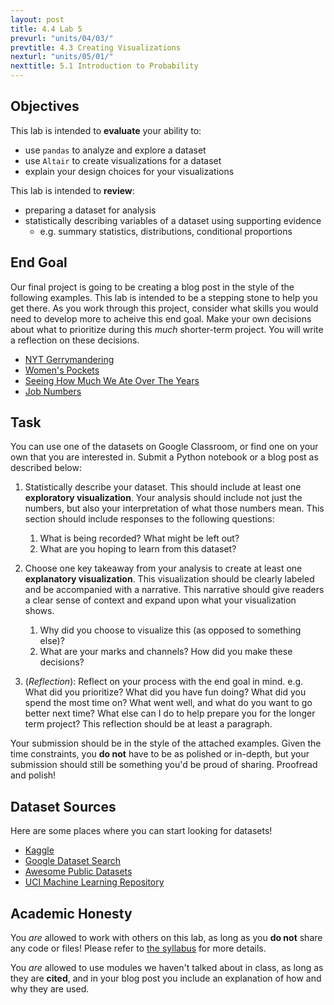 ```yaml
---
layout: post
title: 4.4 Lab 5
prevurl: "units/04/03/"
prevtitle: 4.3 Creating Visualizations
nexturl: "units/05/01/"
nexttitle: 5.1 Introduction to Probability
---
```


## Objectives

This lab is intended to **evaluate** your ability to:

- use `pandas` to analyze and explore a dataset
- use `Altair` to create visualizations for a dataset
- explain your design choices for your visualizations

This lab is intended to **review**:

- preparing a dataset for analysis
- statistically describing variables of a dataset using supporting evidence
  - e.g. summary statistics, distributions, conditional proportions

## End Goal

Our final project is going to be creating a blog post in the style of the following examples. This lab is intended to be a stepping stone to help you get there. As you work through this project, consider what skills you would need to develop more to acheive this end goal. Make your own decisions about what to prioritize during this *much* shorter-term project. You will write a reflection on these decisions.

- [NYT Gerrymandering](https://www.nytimes.com/interactive/2022/01/27/us/politics/congressional-gerrymandering-redistricting-game-2022.html)
- [Women's Pockets](https://pudding.cool/2018/08/pockets/)
- [Seeing How Much We Ate Over The Years](https://flowingdata.com/2021/06/08/seeing-how-much-we-ate-over-the-years/)
- [Job Numbers](https://projects.fivethirtyeight.com/jobs-report-growth-unemployment/)

## Task

You can use one of the datasets on Google Classroom, or find one on your own that you are interested in. Submit a Python notebook or a blog post as described below:

1. Statistically describe your dataset. This should include at least one **exploratory visualization**. Your analysis should include not just the numbers, but also your interpretation of what those numbers mean. This section should include responses to the following questions:
   1. What is being recorded? What might be left out?
   2. What are you hoping to learn from this dataset?

2. Choose one key takeaway from your analysis to create at least one **explanatory visualization**. This visualization should be clearly labeled and be accompanied with a narrative. This narrative should give readers a clear sense of context and expand upon what your visualization shows.
   1. Why did you choose to visualize this (as opposed to something else)?
   2. What are your marks and channels? How did you make these decisions?

3. (_Reflection_): Reflect on your process with the end goal in mind. e.g. What did you prioritize? What did you have fun doing? What did you spend the most time on? What went well, and what do you want to go better next time? What else can I do to help prepare you for the longer term project? This reflection should be at least a paragraph.

Your submission should be in the style of the attached examples. Given the time constraints, you **do not** have to be as polished or in-depth, but your submission should still be something you'd be proud of sharing. Proofread and polish!

## Dataset Sources

Here are some places where you can start looking for datasets!

- [Kaggle](https://www.kaggle.com/)
- [Google Dataset Search](https://datasetsearch.research.google.com/)
- [Awesome Public Datasets](https://github.com/awesomedata/awesome-public-datasets)
- [UCI Machine Learning Repository](http://archive.ics.uci.edu/ml/index.php)

## Academic Honesty

You _are_ allowed to work with others on this lab, as long as you **do not** share any code or files! Please refer to [the syllabus]({{site.baseurl}}/syllabus#academic-honesty) for more details.

You _are_ allowed to use modules we haven't talked about in class, as long as they are **cited**, and in your blog post you include an explanation of how and why they are used.
